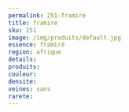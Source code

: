 ```yaml
---
permalink: 251-framiré
title: framiré
sku: 251
image: /img/produits/default.jpg
essence: framiré
region: afrique
details: 
produits: 
couleur: 
densite: 
veines: sans
rarete: 
---
```


